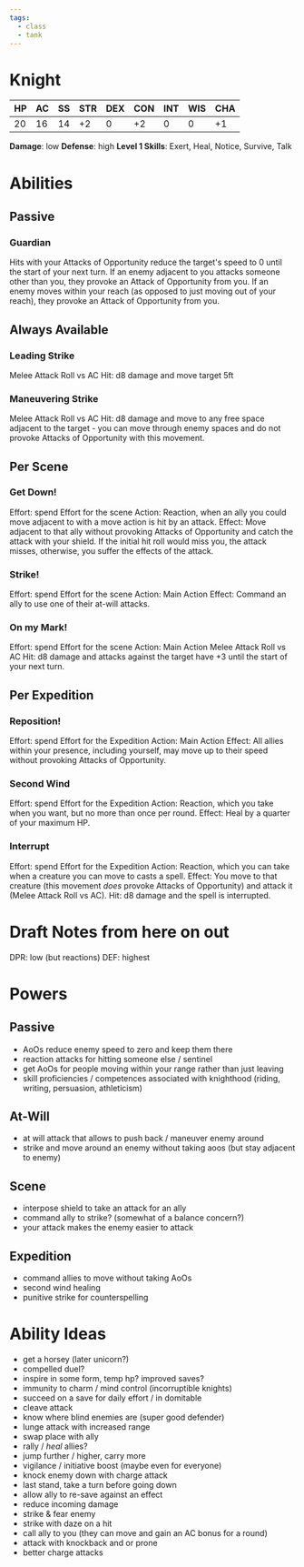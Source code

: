 ```yaml
---
tags:
  - class
  - tank
---
```

# Knight
| HP | AC | SS | STR | DEX | CON | INT | WIS | CHA |
|----|----|----|-----|-----|-----|-----|-----|-----|
|20  |16  |14  |+2   |0    |+2   |0    |0    |+1   |
**Damage**: low
**Defense**: high
**Level 1 Skills**: Exert, Heal, Notice, Survive, Talk

# Abilities
## Passive
### Guardian
Hits with your Attacks of Opportunity reduce the target's speed to 0 until the start of your next turn.
If an enemy adjacent to you attacks someone other than you, they provoke an Attack of Opportunity from you.
If an enemy moves within your reach (as opposed to just moving out of your reach), they provoke an Attack of Opportunity from you.

## Always Available
### Leading Strike
Melee Attack Roll vs AC
Hit: d8 damage and move target 5ft
### Maneuvering Strike
Melee Attack Roll vs AC
Hit: d8 damage and move to any free space adjacent to the target - you can move through enemy spaces and do not provoke Attacks of Opportunity with this movement. 

## Per Scene
### Get Down!
Effort: spend Effort for the scene
Action: Reaction, when an ally you could move adjacent to with a move action is hit by an attack.
Effect: Move adjacent to that ally without provoking Attacks of Opportunity and catch the attack with your shield. If the initial hit roll would miss you, the attack misses, otherwise, you suffer the effects of the attack.  
### Strike!
Effort: spend Effort for the scene
Action: Main Action
Effect: Command an ally to use one of their at-will attacks.
### On my Mark!
Effort: spend Effort for the scene
Action: Main Action
Melee Attack Roll vs AC
Hit: d8 damage and attacks against the target have +3 until the start of your next turn.

## Per Expedition
### Reposition!
Effort: spend Effort for the Expedition
Action: Main Action
Effect: All allies within your presence, including yourself, may move up to their speed without provoking Attacks of Opportunity.
### Second Wind
Effort: spend Effort for the Expedition
Action: Reaction, which you take when you want, but no more than once per round.
Effect: Heal by a quarter of your maximum HP.
### Interrupt
Effort: spend Effort for the Expedition
Action: Reaction, which you can take when a creature you can move to casts a spell.
Effect: You move to that creature (this movement *does* provoke Attacks of Opportunity) and attack it (Melee Attack Roll vs AC).
Hit: d8 damage and the spell is interrupted.


# Draft Notes from here on out

DPR: low (but reactions)
DEF: highest
# Powers
## Passive
- AoOs reduce enemy speed to zero and keep them there
- reaction attacks for hitting someone else / sentinel
- get AoOs for people moving within your range rather than just leaving
- skill proficiencies / competences associated with knighthood (riding, writing, persuasion, athleticism)
## At-Will
- at will attack that allows to push back / maneuver enemy around
- strike and move around an enemy without taking aoos (but stay adjacent to enemy)
## Scene
- interpose shield to take an attack for an ally
- command ally to strike? (somewhat of a balance concern?)
- your attack makes the enemy easier to attack
## Expedition
- command allies to move without taking AoOs
- second wind healing
- punitive strike for counterspelling
# Ability Ideas
- get a horsey (later unicorn?)
- compelled duel?
- inspire in some form, temp hp? improved saves?
- immunity to charm / mind control (incorruptible knights)
- succeed on a save for daily effort / in domitable
- cleave attack
- know where blind enemies are (super good defender)
- lunge attack with increased range
- swap place with ally
- rally / *heal* allies?
- jump further / higher, carry more
- vigilance / initiative boost (maybe even for everyone)
- knock enemy down with charge attack
- last stand, take a turn before going down
- allow ally to re-save against an effect
- reduce incoming damage
- strike & fear enemy
- strike with daze on  a hit
- call ally to you (they can move and gain an AC bonus for a round)
- attack with knockback and or prone
- better charge attacks